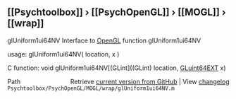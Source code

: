 ## [[Psychtoolbox]] &#8250; [[PsychOpenGL]] &#8250; [[MOGL]] &#8250; [[wrap]]

glUniform1ui64NV  Interface to [OpenGL](OpenGL) function glUniform1ui64NV  
  
usage:  glUniform1ui64NV( location, x )  
  
C function:  void glUniform1ui64NV[(GLint]((GLint) location, [GLuint64EXT](GLuint64EXT) x)  




<div class="code_header" style="text-align:right;">
  <span style="float:left;">Path&nbsp;&nbsp;</span> <span class="counter">Retrieve <a href=
  "https://raw.github.com/Psychtoolbox-3/Psychtoolbox-3/beta/Psychtoolbox/PsychOpenGL/MOGL/wrap/glUniform1ui64NV.m">current version from GitHub</a> | View <a href=
  "https://github.com/Psychtoolbox-3/Psychtoolbox-3/commits/beta/Psychtoolbox/PsychOpenGL/MOGL/wrap/glUniform1ui64NV.m">changelog</a></span>
</div>
<div class="code">
  <code>Psychtoolbox/PsychOpenGL/MOGL/wrap/glUniform1ui64NV.m</code>
</div>

